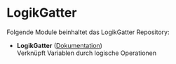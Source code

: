 # LogikGatter

Folgende Module beinhaltet das LogikGatter Repository:

- __LogikGatter__ ([Dokumentation](Benachrichtigung))  
	Verknüpft Variablen durch logische Operationen